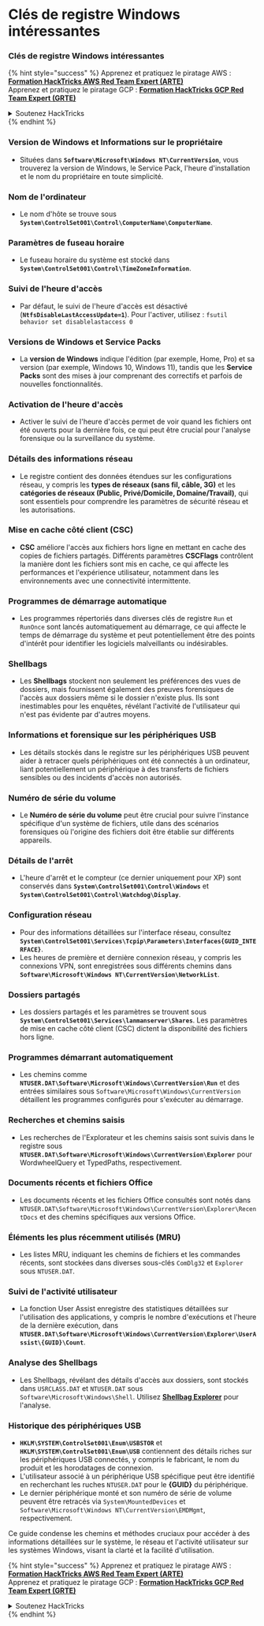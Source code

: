 # Clés de registre Windows intéressantes

### Clés de registre Windows intéressantes

{% hint style="success" %}
Apprenez et pratiquez le piratage AWS :<img src="/.gitbook/assets/arte.png" alt="" data-size="line">[**Formation HackTricks AWS Red Team Expert (ARTE)**](https://training.hacktricks.xyz/courses/arte)<img src="/.gitbook/assets/arte.png" alt="" data-size="line">\
Apprenez et pratiquez le piratage GCP : <img src="/.gitbook/assets/grte.png" alt="" data-size="line">[**Formation HackTricks GCP Red Team Expert (GRTE)**<img src="/.gitbook/assets/grte.png" alt="" data-size="line">](https://training.hacktricks.xyz/courses/grte)

<details>

<summary>Soutenez HackTricks</summary>

* Consultez les [**plans d'abonnement**](https://github.com/sponsors/carlospolop)!
* **Rejoignez le** 💬 [**groupe Discord**](https://discord.gg/hRep4RUj7f) ou le [**groupe Telegram**](https://t.me/peass) ou **suivez-nous** sur **Twitter** 🐦 [**@hacktricks\_live**](https://twitter.com/hacktricks\_live)**.**
* **Partagez des astuces de piratage en soumettant des PR aux** [**HackTricks**](https://github.com/carlospolop/hacktricks) et [**HackTricks Cloud**](https://github.com/carlospolop/hacktricks-cloud) dépôts GitHub.

</details>
{% endhint %}

### **Version de Windows et Informations sur le propriétaire**
- Situées dans **`Software\Microsoft\Windows NT\CurrentVersion`**, vous trouverez la version de Windows, le Service Pack, l'heure d'installation et le nom du propriétaire en toute simplicité.

### **Nom de l'ordinateur**
- Le nom d'hôte se trouve sous **`System\ControlSet001\Control\ComputerName\ComputerName`**.

### **Paramètres de fuseau horaire**
- Le fuseau horaire du système est stocké dans **`System\ControlSet001\Control\TimeZoneInformation`**.

### **Suivi de l'heure d'accès**
- Par défaut, le suivi de l'heure d'accès est désactivé (**`NtfsDisableLastAccessUpdate=1`**). Pour l'activer, utilisez :
`fsutil behavior set disablelastaccess 0`

### Versions de Windows et Service Packs
- La **version de Windows** indique l'édition (par exemple, Home, Pro) et sa version (par exemple, Windows 10, Windows 11), tandis que les **Service Packs** sont des mises à jour comprenant des correctifs et parfois de nouvelles fonctionnalités.

### Activation de l'heure d'accès
- Activer le suivi de l'heure d'accès permet de voir quand les fichiers ont été ouverts pour la dernière fois, ce qui peut être crucial pour l'analyse forensique ou la surveillance du système.

### Détails des informations réseau
- Le registre contient des données étendues sur les configurations réseau, y compris les **types de réseaux (sans fil, câble, 3G)** et les **catégories de réseaux (Public, Privé/Domicile, Domaine/Travail)**, qui sont essentiels pour comprendre les paramètres de sécurité réseau et les autorisations.

### Mise en cache côté client (CSC)
- **CSC** améliore l'accès aux fichiers hors ligne en mettant en cache des copies de fichiers partagés. Différents paramètres **CSCFlags** contrôlent la manière dont les fichiers sont mis en cache, ce qui affecte les performances et l'expérience utilisateur, notamment dans les environnements avec une connectivité intermittente.

### Programmes de démarrage automatique
- Les programmes répertoriés dans diverses clés de registre `Run` et `RunOnce` sont lancés automatiquement au démarrage, ce qui affecte le temps de démarrage du système et peut potentiellement être des points d'intérêt pour identifier les logiciels malveillants ou indésirables.

### Shellbags
- Les **Shellbags** stockent non seulement les préférences des vues de dossiers, mais fournissent également des preuves forensiques de l'accès aux dossiers même si le dossier n'existe plus. Ils sont inestimables pour les enquêtes, révélant l'activité de l'utilisateur qui n'est pas évidente par d'autres moyens.

### Informations et forensique sur les périphériques USB
- Les détails stockés dans le registre sur les périphériques USB peuvent aider à retracer quels périphériques ont été connectés à un ordinateur, liant potentiellement un périphérique à des transferts de fichiers sensibles ou des incidents d'accès non autorisés.

### Numéro de série du volume
- Le **Numéro de série du volume** peut être crucial pour suivre l'instance spécifique d'un système de fichiers, utile dans des scénarios forensiques où l'origine des fichiers doit être établie sur différents appareils.

### **Détails de l'arrêt**
- L'heure d'arrêt et le compteur (ce dernier uniquement pour XP) sont conservés dans **`System\ControlSet001\Control\Windows`** et **`System\ControlSet001\Control\Watchdog\Display`**.

### **Configuration réseau**
- Pour des informations détaillées sur l'interface réseau, consultez **`System\ControlSet001\Services\Tcpip\Parameters\Interfaces{GUID_INTERFACE}`**.
- Les heures de première et dernière connexion réseau, y compris les connexions VPN, sont enregistrées sous différents chemins dans **`Software\Microsoft\Windows NT\CurrentVersion\NetworkList`**.

### **Dossiers partagés**
- Les dossiers partagés et les paramètres se trouvent sous **`System\ControlSet001\Services\lanmanserver\Shares`**. Les paramètres de mise en cache côté client (CSC) dictent la disponibilité des fichiers hors ligne.

### **Programmes démarrant automatiquement**
- Les chemins comme **`NTUSER.DAT\Software\Microsoft\Windows\CurrentVersion\Run`** et des entrées similaires sous `Software\Microsoft\Windows\CurrentVersion` détaillent les programmes configurés pour s'exécuter au démarrage.

### **Recherches et chemins saisis**
- Les recherches de l'Explorateur et les chemins saisis sont suivis dans le registre sous **`NTUSER.DAT\Software\Microsoft\Windows\CurrentVersion\Explorer`** pour WordwheelQuery et TypedPaths, respectivement.

### **Documents récents et fichiers Office**
- Les documents récents et les fichiers Office consultés sont notés dans `NTUSER.DAT\Software\Microsoft\Windows\CurrentVersion\Explorer\RecentDocs` et des chemins spécifiques aux versions Office.

### **Éléments les plus récemment utilisés (MRU)**
- Les listes MRU, indiquant les chemins de fichiers et les commandes récents, sont stockées dans diverses sous-clés `ComDlg32` et `Explorer` sous `NTUSER.DAT`.

### **Suivi de l'activité utilisateur**
- La fonction User Assist enregistre des statistiques détaillées sur l'utilisation des applications, y compris le nombre d'exécutions et l'heure de la dernière exécution, dans **`NTUSER.DAT\Software\Microsoft\Windows\CurrentVersion\Explorer\UserAssist\{GUID}\Count`**.

### **Analyse des Shellbags**
- Les Shellbags, révélant des détails d'accès aux dossiers, sont stockés dans `USRCLASS.DAT` et `NTUSER.DAT` sous `Software\Microsoft\Windows\Shell`. Utilisez **[Shellbag Explorer](https://ericzimmerman.github.io/#!index.md)** pour l'analyse.

### **Historique des périphériques USB**
- **`HKLM\SYSTEM\ControlSet001\Enum\USBSTOR`** et **`HKLM\SYSTEM\ControlSet001\Enum\USB`** contiennent des détails riches sur les périphériques USB connectés, y compris le fabricant, le nom du produit et les horodatages de connexion.
- L'utilisateur associé à un périphérique USB spécifique peut être identifié en recherchant les ruches `NTUSER.DAT` pour le **{GUID}** du périphérique.
- Le dernier périphérique monté et son numéro de série de volume peuvent être retracés via `System\MountedDevices` et `Software\Microsoft\Windows NT\CurrentVersion\EMDMgmt`, respectivement.

Ce guide condense les chemins et méthodes cruciaux pour accéder à des informations détaillées sur le système, le réseau et l'activité utilisateur sur les systèmes Windows, visant la clarté et la facilité d'utilisation.

{% hint style="success" %}
Apprenez et pratiquez le piratage AWS :<img src="/.gitbook/assets/arte.png" alt="" data-size="line">[**Formation HackTricks AWS Red Team Expert (ARTE)**](https://training.hacktricks.xyz/courses/arte)<img src="/.gitbook/assets/arte.png" alt="" data-size="line">\
Apprenez et pratiquez le piratage GCP : <img src="/.gitbook/assets/grte.png" alt="" data-size="line">[**Formation HackTricks GCP Red Team Expert (GRTE)**<img src="/.gitbook/assets/grte.png" alt="" data-size="line">](https://training.hacktricks.xyz/courses/grte)

<details>

<summary>Soutenez HackTricks</summary>

* Consultez les [**plans d'abonnement**](https://github.com/sponsors/carlospolop)!
* **Rejoignez le** 💬 [**groupe Discord**](https://discord.gg/hRep4RUj7f) ou le [**groupe Telegram**](https://t.me/peass) ou **suivez-nous** sur **Twitter** 🐦 [**@hacktricks\_live**](https://twitter.com/hacktricks\_live)**.**
* **Partagez des astuces de piratage en soumettant des PR aux** [**HackTricks**](https://github.com/carlospolop/hacktricks) et [**HackTricks Cloud**](https://github.com/carlospolop/hacktricks-cloud) dépôts GitHub.

</details>
{% endhint %}
